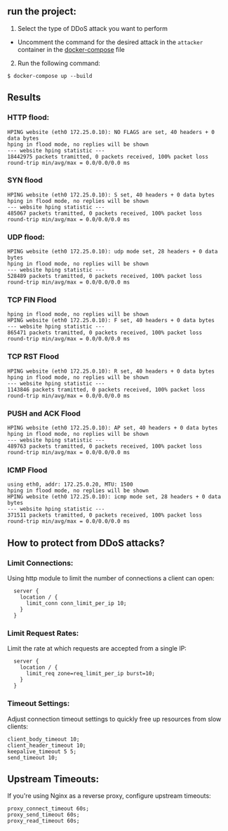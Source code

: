 
## run the project:

1. Select the type of DDoS attack you want to perform

- Uncomment the command for the desired attack in the `attacker` container in the [docker-compose](./docker-compose.yml) file

2. Run the following command:

```shell
$ docker-compose up --build
```

## Results

### HTTP flood:

```
HPING website (eth0 172.25.0.10): NO FLAGS are set, 40 headers + 0 data bytes
hping in flood mode, no replies will be shown
--- website hping statistic ---
18442975 packets tramitted, 0 packets received, 100% packet loss
round-trip min/avg/max = 0.0/0.0/0.0 ms
```

### SYN flood

```
HPING website (eth0 172.25.0.10): S set, 40 headers + 0 data bytes
hping in flood mode, no replies will be shown
--- website hping statistic ---
485067 packets tramitted, 0 packets received, 100% packet loss
round-trip min/avg/max = 0.0/0.0/0.0 ms
```

### UDP flood:

```
HPING website (eth0 172.25.0.10): udp mode set, 28 headers + 0 data bytes
hping in flood mode, no replies will be shown
--- website hping statistic ---
528489 packets tramitted, 0 packets received, 100% packet loss
round-trip min/avg/max = 0.0/0.0/0.0 ms
```

### TCP FIN Flood

```
hping in flood mode, no replies will be shown
HPING website (eth0 172.25.0.10): F set, 40 headers + 0 data bytes
--- website hping statistic ---
865471 packets tramitted, 0 packets received, 100% packet loss
round-trip min/avg/max = 0.0/0.0/0.0 ms
```

### TCP RST Flood

```
HPING website (eth0 172.25.0.10): R set, 40 headers + 0 data bytes
hping in flood mode, no replies will be shown
--- website hping statistic ---
1143846 packets tramitted, 0 packets received, 100% packet loss
round-trip min/avg/max = 0.0/0.0/0.0 ms
```

### PUSH and ACK Flood

```
HPING website (eth0 172.25.0.10): AP set, 40 headers + 0 data bytes
hping in flood mode, no replies will be shown
--- website hping statistic ---
489763 packets tramitted, 0 packets received, 100% packet loss
round-trip min/avg/max = 0.0/0.0/0.0 ms
```

### ICMP Flood

```
using eth0, addr: 172.25.0.20, MTU: 1500
hping in flood mode, no replies will be shown
HPING website (eth0 172.25.0.10): icmp mode set, 28 headers + 0 data bytes
--- website hping statistic ---
371511 packets tramitted, 0 packets received, 100% packet loss
round-trip min/avg/max = 0.0/0.0/0.0 ms
```

## How to protect from DDoS attacks?

### Limit Connections:

Using http module to limit the number of connections a client can open:

```nginx configuration
  server {
    location / {
      limit_conn conn_limit_per_ip 10;
    }
  }
```

### Limit Request Rates:

Limit the rate at which requests are accepted from a single IP:

```nginx configuration
  server {
    location / {
      limit_req zone=req_limit_per_ip burst=10;
    }
  }
```

### Timeout Settings:

Adjust connection timeout settings to quickly free up resources from slow clients:

```nginx configuration
client_body_timeout 10;
client_header_timeout 10;
keepalive_timeout 5 5;
send_timeout 10;
```

## Upstream Timeouts:

If you're using Nginx as a reverse proxy, configure upstream timeouts:

```nginx configuration
proxy_connect_timeout 60s;
proxy_send_timeout 60s;
proxy_read_timeout 60s;
```
